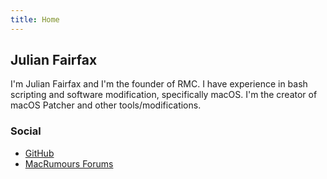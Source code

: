 ```yaml
---
title: Home
---
```

## Julian Fairfax

I'm Julian Fairfax and I'm the founder of RMC. I have experience in bash scripting and software modification, specifically macOS. I'm the creator of macOS Patcher and other tools/modifications.

### Social
- [GitHub](https://github.com/julian-fairfax)
- [MacRumours Forums](https://forums.macrumors.com/members/1133429/)